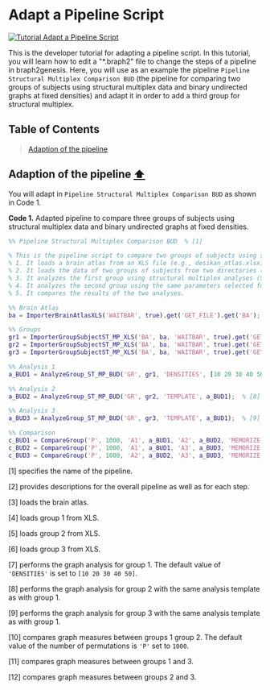 # Adapt a Pipeline Script

[![Tutorial Adapt a Pipeline Script](https://img.shields.io/badge/PDF-Download-red?style=flat-square&logo=adobe-acrobat-reader)](dev_pipeline.pdf)

This is the developer tutorial for adapting a pipeline script. 
In this tutorial, you will learn how to edit a "*.braph2" file to change the steps of a pipeline in braph2genesis. Here, you will use as an example the pipeline `Pipeline Structural Multiplex Comparison BUD` (the pipeline for comparing two groups of subjects using structural multiplex data and binary undirected graphs at fixed densities) and adapt it in order to add a third group for structural multiplex.


## Table of Contents
> [Adaption of the pipeline](#Adaption-of-the-pipeline)
>



<a id=Adaption-of-the-pipeline></a>
## Adaption of the pipeline  [⬆](#Table-of-Contents)

You will adapt in `Pipeline Structural Multiplex Comparison BUD` as shown in Code 1.

**Code 1.** Adapted pipeline to compare three groups of subjects using structural multiplex data and binary undirected graphs at fixed densities.
````matlab
%% Pipeline Structural Multiplex Comparison BUD  % [1]

% This is the pipeline script to compare two groups of subjects using structural multiplex data and binary undirected graphs at fixed densities.  % [2]
% 1. It loads a brain atlas from an XLS file (e.g., desikan_atlas.xlsx).
% 2. It loads the data of two groups of subjects from two directories (e.g., ST_MP_group_1_XLS and ST_MP_group_2_XLS).
% 3. It analyzes the first group using structural multiplex analyses (ST_MP) based on binary unidrected graphs at fixed densities (BUD).
% 4. It analyzes the second group using the same parameters selected for the first group.
% 5. It compares the results of the two analyses.

%% Brain Atlas
ba = ImporterBrainAtlasXLS('WAITBAR', true).get('GET_FILE').get('BA');  % [3]

%% Groups
gr1 = ImporterGroupSubjectST_MP_XLS('BA', ba, 'WAITBAR', true).get('GET_DIR').get('GR');  % [4]
gr2 = ImporterGroupSubjectST_MP_XLS('BA', ba, 'WAITBAR', true).get('GET_DIR').get('GR');  % [5]
gr3 = ImporterGroupSubjectST_MP_XLS('BA', ba, 'WAITBAR', true).get('GET_DIR').get('GR');  % [6]

%% Analysis 1
a_BUD1 = AnalyzeGroup_ST_MP_BUD('GR', gr1, 'DENSITIES', [10 20 30 40 50]);  % [7]

%% Analysis 2
a_BUD2 = AnalyzeGroup_ST_MP_BUD('GR', gr2, 'TEMPLATE', a_BUD1);  % [8]

%% Analysis 3
a_BUD3 = AnalyzeGroup_ST_MP_BUD('GR', gr3, 'TEMPLATE', a_BUD1);  % [9]

%% Comparison
c_BUD1 = CompareGroup('P', 1000, 'A1', a_BUD1, 'A2', a_BUD2, 'MEMORIZE', true);  % [10]
c_BUD2 = CompareGroup('P', 1000, 'A1', a_BUD1, 'A3', a_BUD3, 'MEMORIZE', true);  % [11]
c_BUD3 = CompareGroup('P', 1000, 'A2', a_BUD2, 'A3', a_BUD3, 'MEMORIZE', true);  % [12]
````

[1] specifies the name of the pipeline.

[2] provides descriptions for the overall pipeline as well as for each step.

[3] loads the brain atlas.

[4] loads group 1 from XLS.

[5] loads group 2 from XLS.

[6] loads group 3 from XLS.

[7] performs the graph analysis for group 1. The default value of `'DENSITIES'` is set to `[10 20 30 40 50]`.

[8] performs the graph analysis for group 2 with the same analysis template as with group 1.

[9] performs the graph analysis for group 3 with the same analysis template as with group 1.

[10] compares graph measures between groups 1 group 2. The default value of the number of permutations is `'P'` set to `1000`.

[11] compares graph measures between groups 1 and 3.

[12] compares graph measures between groups 2 and 3.
